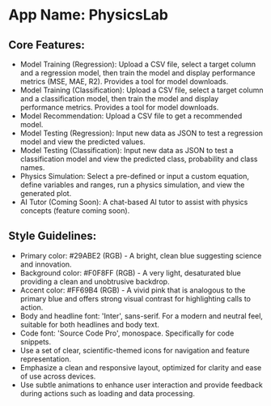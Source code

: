 # **App Name**: PhysicsLab

## Core Features:

- Model Training (Regression): Upload a CSV file, select a target column and a regression model, then train the model and display performance metrics (MSE, MAE, R2). Provides a tool for model downloads.
- Model Training (Classification): Upload a CSV file, select a target column and a classification model, then train the model and display performance metrics. Provides a tool for model downloads.
- Model Recommendation: Upload a CSV file to get a recommended model.
- Model Testing (Regression): Input new data as JSON to test a regression model and view the predicted values.
- Model Testing (Classification): Input new data as JSON to test a classification model and view the predicted class, probability and class names.
- Physics Simulation: Select a pre-defined or input a custom equation, define variables and ranges, run a physics simulation, and view the generated plot.
- AI Tutor (Coming Soon): A chat-based AI tutor to assist with physics concepts (feature coming soon).

## Style Guidelines:

- Primary color: #29ABE2 (RGB) - A bright, clean blue suggesting science and innovation.
- Background color: #F0F8FF (RGB) - A very light, desaturated blue providing a clean and unobtrusive backdrop.
- Accent color: #FF69B4 (RGB) - A vivid pink that is analogous to the primary blue and offers strong visual contrast for highlighting calls to action.
- Body and headline font: 'Inter', sans-serif. For a modern and neutral feel, suitable for both headlines and body text.
- Code font: 'Source Code Pro', monospace.  Specifically for code snippets.
- Use a set of clear, scientific-themed icons for navigation and feature representation.
- Emphasize a clean and responsive layout, optimized for clarity and ease of use across devices.
- Use subtle animations to enhance user interaction and provide feedback during actions such as loading and data processing.